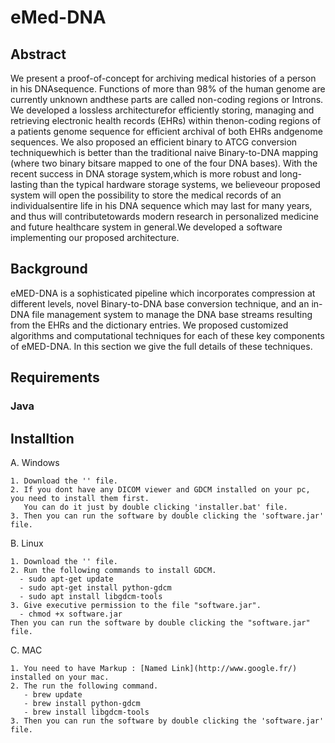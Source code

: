 # eMed-DNA

## Abstract 
We present a proof-of-concept for archiving medical histories of a person in his DNAsequence.  Functions of more than 98% of the human genome are currently unknown andthese parts are called non-coding regions or Introns.  We developed a lossless architecturefor efficiently storing, managing and retrieving electronic health records (EHRs) within thenon-coding regions of a patients genome sequence for efficient archival of both EHRs andgenome sequences.  We also proposed an efficient binary to ATCG conversion techniquewhich is better than the traditional naive Binary-to-DNA mapping (where two binary bitsare mapped to one of the four DNA bases). With the recent success in DNA storage system,which is more robust and long-lasting than the typical hardware storage systems, we believeour proposed system will open the possibility to store the medical records of an individualsentire life in his DNA sequence which may last for many years, and thus will contributetowards modern research in personalized medicine and future healthcare system in general.We developed a software implementing our proposed architecture.



## Background 
eMED-DNA is a sophisticated pipeline which incorporates compression at different levels,  novel Binary-to-DNA base conversion technique, and an in-DNA file management system to manage the DNA base streams resulting from the EHRs and the dictionary entries. We proposed customized algorithms and computational techniques for each of these key components of eMED-DNA.  In this section we give the full details of these techniques.




## Requirements

### Java 


## Installtion 

A. Windows 

    1. Download the '' file.
    2. If you dont have any DICOM viewer and GDCM installed on your pc, you need to install them first.
       You can do it just by double clicking 'installer.bat' file. 
    3. Then you can run the software by double clicking the 'software.jar' file.
    
 B. Linux
 
    1. Download the '' file.
    2. Run the following commands to install GDCM. 
      - sudo apt-get update
      - sudo apt-get install python-gdcm
      - sudo apt install libgdcm-tools
    3. Give executive permission to the file "software.jar".
      - chmod +x software.jar
    Then you can run the software by double clicking the "software.jar" file.
    
C. MAC

    1. You need to have Markup : [Named Link](http://www.google.fr/) installed on your mac. 
    2. The run the following command. 
       - brew update
       - brew install python-gdcm
       - brew install libgdcm-tools
    3. Then you can run the software by double clicking the 'software.jar' file.

